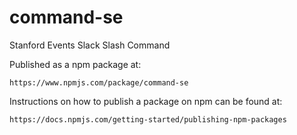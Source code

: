 # command-se
Stanford Events Slack Slash Command

Published as a npm package at:
```
https://www.npmjs.com/package/command-se
```

Instructions on how to publish a package on npm can be found at:
```
https://docs.npmjs.com/getting-started/publishing-npm-packages
```
